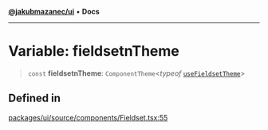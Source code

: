 [**@jakubmazanec/ui**](../README.md) • **Docs**

---

# Variable: fieldsetnTheme

> `const` **fieldsetnTheme**: `ComponentTheme`\<_typeof_
> [`useFieldsetTheme`](../functions/useFieldsetTheme.md)\>

## Defined in

[packages/ui/source/components/Fieldset.tsx:55](https://github.com/jakubmazanec/tools/blob/6ed2cc9bf798455a62cfc34def34fef748169fa2/packages/ui/source/components/Fieldset.tsx#L55)
